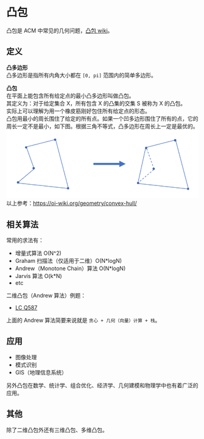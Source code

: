 # 凸包
凸包是 ACM 中常见的几何问题，[凸包 wiki](https://zh.wikipedia.org/wiki/%E5%87%B8%E5%8C%85)。  

## 定义
**凸多边形**  
凸多边形是指所有内角大小都在 `[0, pi]` 范围内的简单多边形。  

**凸包**  
在平面上能包含所有给定点的最小凸多边形叫做凸包。  
其定义为：对于给定集合 X，所有包含 X 的凸集的交集 S 被称为 X 的凸包。  
实际上可以理解为用一个橡皮筋刚好包住所有给定点的形态。  
凸包用最小的周长围住了给定的所有点。如果一个凹多边形围住了所有的点，它的周长一定不是最小，如下图。根据三角不等式，凸多边形在周长上一定是最优的。  
![](./凸包.png)  
以上参考：https://oi-wiki.org/geometry/convex-hull/  

## 相关算法
常用的求法有：
* 增量式算法 O(N^2)
* Graham 扫描法（仅适用于二维）O(N*logN)
* Andrew（Monotone Chain）算法 O(N*logN)
* Jarvis 算法 O(k*N)
* etc

二维凸包（Andrew 算法）例题：
* [LC Q587](./../Leetcode%20Practices/algorithms/hard/587%20Erect%20the%20Fence.java)

上面的 Andrew 算法简要来说就是 `贪心 + 几何（向量）计算 + 栈`。  

## 应用
* 图像处理
* 模式识别
* GIS（地理信息系统）

另外凸包在数学、统计学、组合优化、经济学、几何建模和物理学中也有着广泛的应用。  

## 其他
除了二维凸包外还有三维凸包、多维凸包。  
